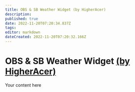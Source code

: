 ```yaml
---
title: OBS & SB Weather Widget (by HigherAcer)
description: 
published: true
date: 2022-11-20T07:20:34.837Z
tags: 
editor: markdown
dateCreated: 2022-11-20T07:20:32.166Z
---
```


# OBS & SB Weather Widget [(by HigherAcer)](https://www.twitch.tv/higheracer) 
Your content here